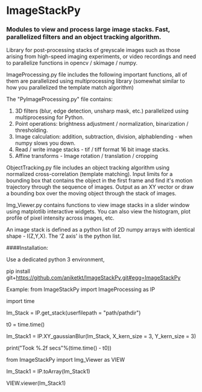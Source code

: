 # ImageStackPy
### Modules to view and process large image stacks. Fast, parallelized filters and an object tracking algorithm.

Library for post-processing stacks of greyscale images such as those arising from high-speed imaging experiments, or video recordings and need to parallelize functions in opencv / skimage / numpy.

ImageProcessing.py file includes the following important functions, all of them are parallelized using multiprocessing library (somewhat similar to how you parallelized the template match algorithm)
 
The "PyImageProcessing.py" file contains:

1. 3D filters (blur, edge detection, unsharp mask, etc.) parallelized using multiprocessing for Python.
2. Point operations: brightness adjustment / normalization, binarization / thresholding.
3. Image calculation: addition, subtraction, division, alphablending - when numpy slows you down.
4. Read / write image stacks - tif / tiff format 16 bit image stacks.
5. Affine transforms - Image rotation / translation / cropping


ObjectTracking.py file includes an object tracking algorithm using normalized cross-correlation (template matching). Input limits for a bounding box that contains the object in the first frame and find it's motion trajectory through the sequence of images. Output as an XY vector or draw a bounding box over the moving object through the stack of images.

Img_Viewer.py contains functions to view image stacks in a slider window using matplotlib interactive widgets. You can also view the histogram, plot profile of pixel intensity across images, etc.

An image stack is defined  as a python list of 2D numpy arrays with identical shape - I(Z,Y,X). The 'Z axis' is the python list.

####Installation:

Use a dedicated python 3 environment,

pip install git+https://github.com/aniketkt/ImageStackPy.git#egg=ImageStackPy

Example:
from ImageStackPy import ImageProcessing as IP

import time

Im_Stack = IP.get_stack(userfilepath = "path/pathdir")

t0 = time.time()

Im_Stack1 = IP.XY_gaussianBlur(Im_Stack, X_kern_size = 3, Y_kern_size = 3)

print("Took %.2f secs"%(time.time() - t0))


from ImageStackPy import Img_Viewer as VIEW

Im_Stack1 = IP.toArray(Im_Stack1)

VIEW.viewer(Im_Stack1)

